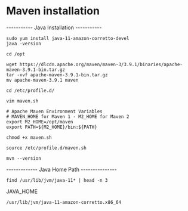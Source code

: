 # Maven installation
----------- Java Installation -----------
````
sudo yum install java-11-amazon-corretto-devel
java -version
````
````
cd /opt
````
````
wget https://dlcdn.apache.org/maven/maven-3/3.9.1/binaries/apache-maven-3.9.1-bin.tar.gz
tar -xvf apache-maven-3.9.1-bin.tar.gz
mv apache-maven-3.9.1 maven
````
````
cd /etc/profile.d/
````
````
vim maven.sh
````
```
# Apache Maven Environment Variables
# MAVEN_HOME for Maven 1 - M2_HOME for Maven 2
export M2_HOME=/opt/maven
export PATH=${M2_HOME}/bin:${PATH}
````
````
chmod +x maven.sh
````
````
source /etc/profile.d/maven.sh
````
````
mvn --version
````

------------- Java Home Path ---------------
````
find /usr/lib/jvm/java-11* | head -n 3
````

JAVA_HOME
````
/usr/lib/jvm/java-11-amazon-corretto.x86_64
````
